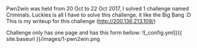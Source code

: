 Pwn2win was held from 20 Oct to 22 Oct 2017, I solved 1 challenge named Criminals. Luckies is all I have to solve this challenge, it like the Big Bang :D
This is my writeup for this challenge (http://200.136.213.109/)

Challenge only has one page and has this form bellow:
![_config.yml]({{ site.baseurl }}/images/1-pwn2win.png

